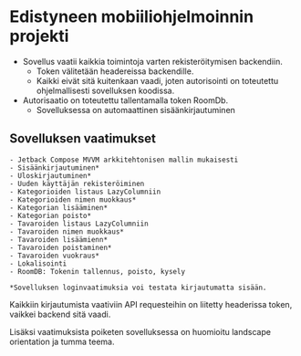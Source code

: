 # Edistyneen mobiiliohjelmoinnin projekti

* Sovellus vaatii kaikkia toimintoja varten rekisteröitymisen backendiin.
    * Token välitetään headereissa backendille. 
    * Kaikki eivät sitä kuitenkaan vaadi, joten autorisointi on toteutettu ohjelmallisesti sovelluksen koodissa.
* Autorisaatio on toteutettu tallentamalla token RoomDb.
    * Sovelluksessa on automaattinen sisäänkirjautuminen

## Sovelluksen vaatimukset
    - Jetback Compose MVVM arkkitehtonisen mallin mukaisesti
    - Sisäänkirjautuminen*
    - Uloskirjautuminen*
    - Uuden käyttäjän rekisteröiminen
    - Kategorioiden listaus LazyColumniin
    - Kategorioiden nimen muokkaus*
    - Kategorian lisääminen*
    - Kategorian poisto*
    - Tavaroiden listaus LazyColumniin
    - Tavaroiden nimen muokkaus*
    - Tavaroiden lisäämienn*
    - Tavaroiden poistaminen*
    - Tavaroiden vuokraus*
    - Lokalisointi
    - RoomDB: Tokenin tallennus, poisto, kysely

    *Sovelluksen loginvaatimuksia voi testata kirjautumatta sisään.
   
Kaikkiin kirjautumista vaativiin API requesteihin on liitetty headerissa token, vaikkei backend sitä vaadi.

Lisäksi vaatimuksista poiketen sovelluksessa on huomioitu landscape orientation ja tumma teema.

